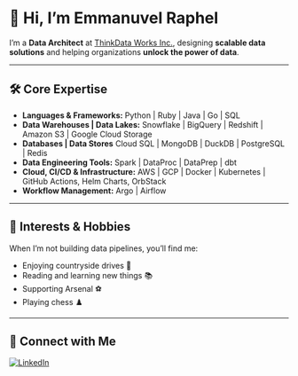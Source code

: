 # 👋 Hi, I’m Emmanuvel Raphel

I’m a **Data Architect** at [ThinkData Works Inc.](https://www.thinkdataworks.com/), designing **scalable data solutions** and helping organizations **unlock the power of data**.  

---

## 🛠️ Core Expertise

- **Languages & Frameworks:** Python | Ruby | Java | Go | SQL  
- **Data Warehouses | Data Lakes:** Snowflake | BigQuery | Redshift | Amazon S3 | Google Cloud Storage
- **Databases | Data Stores** Cloud SQL | MongoDB | DuckDB | PostgreSQL | Redis
- **Data Engineering Tools:** Spark | DataProc | DataPrep | dbt  
- **Cloud, CI/CD & Infrastructure:** AWS | GCP | Docker | Kubernetes | GitHub Actions, Helm Charts, OrbStack  
- **Workflow Management:** Argo | Airflow  
---

## 🌱 Interests & Hobbies

When I’m not building data pipelines, you’ll find me:  

- Enjoying countryside drives 🚗  
- Reading and learning new things 📚  
- Supporting Arsenal ⚽  
- Playing chess ♟️  

---

## 🔗 Connect with Me

[![LinkedIn](https://img.shields.io/badge/LinkedIn-Emmanuvel-blue?logo=linkedin&logoColor=white)](https://www.linkedin.com/in/raphelemmanuvel/)   
